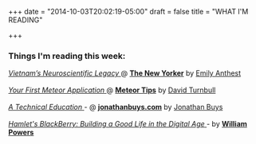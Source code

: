 +++
date = "2014-10-03T20:02:19-05:00"
draft = false
title = "WHAT I'M READING"

+++

### Things I'm reading this week:

[ _Vietnam’s Neuroscientific Legacy_ ](http://www.newyorker.com/tech/elements/vietnam-war-veteran-neuroscientific-legacy) @ [**The New Yorker**](http://newyorker.com/) by [Emily Anthest](http://emilyanthes.com/index.php?id=bio)
<br>
<br>
[ _Your First Meteor Application_ ](http://meteortips.com/book/) @ [**Meteor Tips**](http://meteortips.com/) by [David Turnbull](http://meteortips.com/about/)
<br>
<br>
[ _A Technical Education_ ](http://jonathanbuys.com/09-12-2014/A_Technical_Education.html) - @ [**jonathanbuys.com**](http://meteortips.com/) by [Jonathan Buys](http://jonathanbuys.com/colophon.html)
<br>
<br>
[ _Hamlet's BlackBerry: Building a Good Life in the Digital Age_ ](http://www.amazon.com/Hamlets-BlackBerry-Building-Good-Digital/dp/0061687170/ref=tmm_pap_title_0?ie=UTF8&qid=1311953531&sr=1-1) - by [**William Powers**](http://www.williampowers.com/abput-me)
